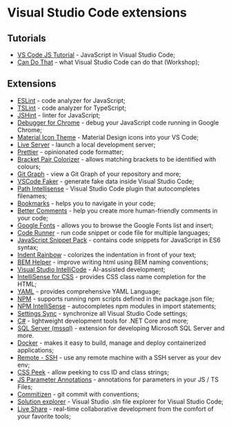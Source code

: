 # Visual Studio Code extensions

## Tutorials

- [VS Code JS Tutorial](https://code.visualstudio.com/docs/languages/javascript) - JavaScript in Visual Studio Code;
- [Can Do That](https://burkeholland.gitbook.io/vs-code-can-do-that/) - what Visual Studio Code can do that (Workshop);

## Extensions

- [ESLint](https://marketplace.visualstudio.com/items?itemName=dbaeumer.vscode-eslint) - code analyzer for JavaScript;
- [TSLint](https://marketplace.visualstudio.com/items?itemName=eg2.tslint) - code analyzer for TypeScript;
- [JSHint](https://marketplace.visualstudio.com/items?itemName=dbaeumer.jshint) - linter for JavaScript;
- [Debugger for Chrome](https://marketplace.visualstudio.com/items?itemName=msjsdiag.debugger-for-chrome) - debug your JavaScript code running in Google Chrome;
- [Material Icon Theme](https://marketplace.visualstudio.com/items?itemName=PKief.material-icon-theme) - Material Design icons into your VS Code;
- [Live Server](https://marketplace.visualstudio.com/items?itemName=ritwickdey.LiveServer) - launch a local development server;
- [Prettier](https://marketplace.visualstudio.com/items?itemName=esbenp.prettier-vscode) - opinionated code formatter;
- [Bracket Pair Colorizer](https://marketplace.visualstudio.com/items?itemName=CoenraadS.bracket-pair-colorizer) - allows matching brackets to be identified with colours;
- [Git Graph](https://marketplace.visualstudio.com/items?itemName=mhutchie.git-graph) - view a Git Graph of your repository and more;
- [VSCode Faker](https://marketplace.visualstudio.com/items?itemName=deerawan.vscode-faker) - generate fake data inside Visual Studio Code;
- [Path Intellisense](https://marketplace.visualstudio.com/items?itemName=christian-kohler.path-intellisense) - Visual Studio Code plugin that autocompletes filenames;
- [Bookmarks](https://marketplace.visualstudio.com/items?itemName=alefragnani.Bookmarks) - helps you to navigate in your code;
- [Better Comments](https://marketplace.visualstudio.com/items?itemName=aaron-bond.better-comments) - help you create more human-friendly comments in your code;
- [Google Fonts](https://marketplace.visualstudio.com/items?itemName=lior-chamla.google-fonts) - allows you to browse the Google Fonts list and insert;
- [Code Runner](https://marketplace.visualstudio.com/items?itemName=formulahendry.code-runner) - run code snippet or code file for multiple languages;
- [JavaScript Snippet Pack](https://marketplace.visualstudio.com/items?itemName=xabikos.JavaScriptSnippets) - contains code snippets for JavaScript in ES6 syntax;
- [Indent Rainbow](https://marketplace.visualstudio.com/items?itemName=oderwat.indent-rainbow) - colorizes the indentation in front of your text;
- [BEM Helper](https://marketplace.visualstudio.com/items?itemName=Box-Of-Hats.bemhelper) - improve writing html using BEM naming conventions;
- [Visual Studio IntelliCode](https://marketplace.visualstudio.com/items?itemName=VisualStudioExptTeam.vscodeintellicode) - AI-assisted development;
- [IntelliSense for CSS](https://marketplace.visualstudio.com/items?itemName=Zignd.html-css-class-completion) - provides CSS class name completion for the HTML;
- [YAML](https://marketplace.visualstudio.com/items?itemName=redhat.vscode-yaml) - provides comprehensive YAML Language;
- [NPM](https://marketplace.visualstudio.com/items?itemName=eg2.vscode-npm-script) - supports running npm scripts defined in the package.json file;
- [NPM IntelliSense](https://marketplace.visualstudio.com/items?itemName=christian-kohler.npm-intellisense) - autocompletes npm modules in import statements;
- [Settings Sync](https://marketplace.visualstudio.com/items?itemName=Shan.code-settings-sync) - synchronize all Visual Studio Code settings;
- [C#](https://marketplace.visualstudio.com/items?itemName=ms-dotnettools.csharp) - lightweight development tools for .NET Core and more;
- [SQL Server (mssql)](https://marketplace.visualstudio.com/items?itemName=ms-mssql.mssql) - extension for developing Microsoft SQL Server and more.
- [Docker](https://marketplace.visualstudio.com/items?itemName=ms-azuretools.vscode-docker) - makes it easy to build, manage and deploy containerized applications;
- [Remote - SSH](https://marketplace.visualstudio.com/items?itemName=ms-vscode-remote.remote-ssh) - use any remote machine with a SSH server as your dev env;
- [CSS Peek](https://marketplace.visualstudio.com/items?itemName=pranaygp.vscode-css-peek) - allow peeking to css ID and class strings;
- [JS Parameter Annotations](https://marketplace.visualstudio.com/items?itemName=lannonbr.vscode-js-annotations) - annotations for parameters in your JS / TS Files;
- [Commitizen](https://marketplace.visualstudio.com/items?itemName=KnisterPeter.vscode-commitizen) - git commit with conventions;
- [Solution explorer](https://marketplace.visualstudio.com/items?itemName=fernandoescolar.vscode-solution-explorer) - Visual Studio .sln file explorer for Visual Studio Code;
- [Live Share](https://marketplace.visualstudio.com/items?itemName=MS-vsliveshare.vsliveshare) - real-time collaborative development from the comfort of your favorite tools;
